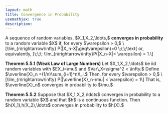 ```yaml
---
layout: math
title: Convergence in Probability
usemathjax: true
description:
---
```


<p class="box def">
A sequence of random variables, $X_1,X_2,\ldots,$ <strong>converges in probability</strong> to a random variable $X$ if, for every $\varepsilon > 0,$
\[\lim_{n\rightarrow\infty} P(|X_n-X|\geq\varepsilon)=0 \;\;\;\text{ or, equivalently, }\;\;\; \lim_{n\rightarrow\infty}P(|X_n-X|< \varepsilon) = 1.\]
</p>

<p class="box theorem">
<strong>Theorem 5.5.1 (Weak Law of Large Numbers)</strong>
Let $X_1,X_2,\ldots$ be iid random variables with $EX_i=\mu$ and $Var\,X=\sigma^2 < \infty.$ Define $\overline{X}_n =(1/n)\sum_{i=1}^nX_i.$ Then, for every $\varepsilon > 0,$
\[\lim_{n\rightarrow\infty} P(|\overline{X}_n-\mu| < \varepsilon) = 1\]
That is, $\overline{X}_n$ converges in probability to $\mu.$
</p>

<p class="box theorem">
<strong>Theorem 5.5.2</strong>
Suppose that $X_1,X_2,\ldots$ converges in probability to a random variable $X$ and that $h$ is a continuous function. Then $h(X_1),h(X_2),\ldots$ converges in probability to $h(X).$
</p>


